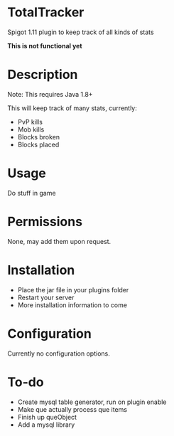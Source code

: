 # TotalTracker

Spigot 1.11 plugin to keep track of all kinds of stats

**This is not functional yet**

# Description
Note: This requires Java 1.8+

This will keep track of many stats, currently:
- PvP kills
- Mob kills
- Blocks broken
- Blocks placed

# Usage

Do stuff in game

# Permissions

None, may add them upon request.


# Installation

- Place the jar file in your plugins folder
- Restart your server
- More installation information to come


# Configuration

Currently no configuration options.

# To-do
- Create mysql table generator, run on plugin enable
- Make que actually process que items
- Finish up queObject
- Add a mysql library